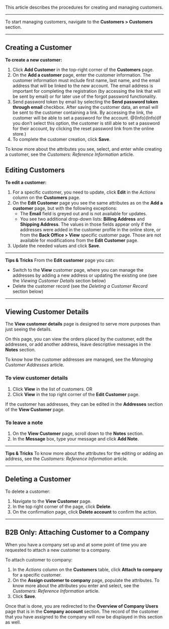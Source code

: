 This article describes the procedures for creating and managing customers. 
***
To start managing customers, navigate to the **Customers > Customers** section.
***
## Creating a Customer
**To create a new customer:**
1. Click **Add Customer** in the top-right corner of the **Customers** page.
2. On the **Add a customer** page, enter the customer information. The customer information must include first name, last name, and the email address that will be linked to the new account. The email address is important for completing the registration (by accessing the link that will be sent by email) or for later use of the forgot password functionality.
3. Send password token by email by selecting the **Send password token through email** checkbox. After saving the customer data, an email will be sent to the customer containing a link. By accessing the link, the customer will be able to set a password for the account. 
@(Info)(Info)(If you don’t select this option, the customer is still able to set a password for their account, by clicking the reset password link from the online store.)
4. To complete the customer creation, click **Save**.

To know more about the attributes you see, select, and enter while creating a customer, see the _Customers: Reference Information_ article. 

## Editing Customers 
**To edit a customer:**
1. For a specific customer, you need to update, click **Edit** in the _Actions_ column on the **Customers** page.
2. On the **Edit Customer** page you see the same attributes as on the **Add a customer** page, but with the following exceptions:
    *  The **Email** field is greyed out and is not available for updates.
    *  You see two additional drop-down lists: **Billing Address** and **Shipping Address**. The values in those fields appear only if the addresses were added in the customer profile in the online store, or from the **Back Office > View** specific customer page. Those are not available for modifications from the **Edit Customer** page.
3. Update the needed values and click **Save**.
***
**Tips & Tricks**
From the **Edit customer** page you can:
* Switch to the **View** customer page, where you can manage the addresses by adding a new address or updating the existing one (see the _Viewing Customer Details_ section below)
* Delete the customer record (see the _Deleting a Customer Record_ section below)
***
## Viewing Customer Details
The **View customer details** page is designed to serve more purposes than just seeing the details.

On this page, you can view the orders placed by the customer, edit the addresses, or add another address, leave descriptive messages in the **Notes** section. 

To know how the customer addresses are managed, see the _Managing Customer Addresses_ article.

### To view customer details
1. Click **View** in the list of customers.
OR
2. Click **View** in the top right corner of the **Edit Customer** page.

If the customer has addresses, they can be edited in the **Addresses** section of the **View Customer** page. 

### To leave a note

1. On the **View Customer** page, scroll down to the **Notes** section.
2. In the **Message** box, type your message and click **Add Note**.

*** 
**Tips & Tricks**
To know more about the attributes for the editing or adding an address, see the _Customers: Reference Information_ article.
***

## Deleting a Customer
To delete a customer:

1. Navigate to the **View Customer** page.
2. In the top right corner of the page, click **Delete**.
3. On the confirmation page, click **Delete account** to confirm the action.
***
## B2B Only: Attaching Customer to a Company
When you have a company set up and at some point of time you are requested to attach a new customer to a company.

To attach customer to company:
1. In the _Actions_ column on the **Customers** table, click **Attach to company** for a specific customer.
2. On the **Assign customer to company** page, populate the attributes. To know more about the attributes you enter and select, see the _Customers: Reference Information_ article.
3. Click **Save**.

Once that is done, you are redirected to the **Overview of Company Users** page that is in the **Company account** section. The record of the customer that you have assigned to the company will now be displayed in this section as well.